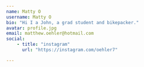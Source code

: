 ```yaml
---
name: Matty O
username: Matty O
bio: "Hi I a John, a grad student and bikepacker."
avatar: profile.jpg
email: matthew.oehler@hotmail.com
social:
    - title: "instagram"
      url: "https://instagram.com/oehler7"

---
```

